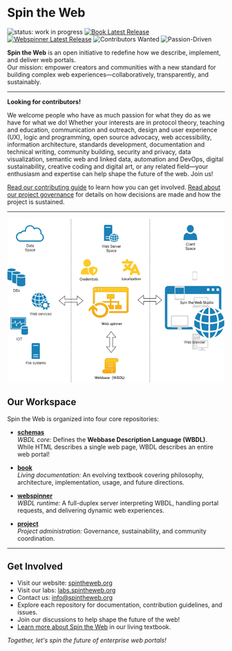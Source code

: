 # Spin the Web

![status: work in progress](https://img.shields.io/badge/status-WIP-yellow)
[![Book Latest Release](https://img.shields.io/github/v/release/spintheweb/book?label=book)](https://github.com/spintheweb/book/releases)
[![Webspinner Latest Release](https://img.shields.io/github/v/release/spintheweb/webspinner?label=webspinner)](https://github.com/spintheweb/webspinner/releases)
![Contributors Wanted](https://img.shields.io/badge/contributors-wanted-brightgreen)
![Passion-Driven](https://img.shields.io/badge/project-passion--driven-blueviolet)

**Spin the Web** is an open initiative to redefine how we describe, implement, and deliver web portals.  
Our mission: empower creators and communities with a new standard for building complex web experiences—collaboratively, transparently, and sustainably.

---


**Looking for contributors!**

We welcome people who have as much passion for what they do as we have for what we do! Whether your interests are in protocol theory, teaching and education, communication and outreach, design and user experience (UX), logic and programming, open source advocacy, web accessibility, information architecture, standards development, documentation and technical writing, community building, security and privacy, data visualization, semantic web and linked data, automation and DevOps, digital sustainability, creative coding and digital art, or any related field—your enthusiasm and expertise can help shape the future of the web. Join us!

[Read our contributing guide](../project/CONTRIBUTING.md) to learn how you can get involved.
[Read about our project governance](../project/GOVERNANCE.md) for details on how decisions are made and how the project is sustained.

---

![Spin the Web Banner](https://raw.githubusercontent.com/spintheweb/.github/main/profile/banner.png)

## Our Workspace

Spin the Web is organized into four core repositories:

- **[schemas](https://github.com/spintheweb/schemas)**  
  _WBDL core:_ Defines the **Webbase Description Language (WBDL)**. While HTML describes a single web page, WBDL describes an entire web portal!

- **[book](https://spintheweb.github.io/book/SpinTheWeb.pdf)**  
  _Living documentation:_ An evolving textbook covering philosophy, architecture, implementation, usage, and future directions.

- **[webspinner](https://github.com/spintheweb/webspinner)**  
  _WBDL runtime:_ A full-duplex server interpreting WBDL, handling portal requests, and delivering dynamic web experiences.

- **[project](https://github.com/spintheweb/project)**  
  _Project administration:_ Governance, sustainability, and community coordination.

---

## Get Involved

- Visit our website: [spintheweb.org](https://spintheweb.org)
- Visit our labs: [labs.spintheweb.org](https://labs.spintheweb.org)
- Contact us: [info@spintheweb.org](mailto:info@spintheweb.org)
- Explore each repository for documentation, contribution guidelines, and issues.
- Join our discussions to help shape the future of the web!
- [Learn more about Spin the Web](https://github.com/spintheweb/book) in our living textbook.

*Together, let's spin the future of enterprise web portals!*
